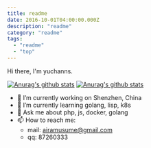 ```yaml
---
title: readme
date: 2016-10-01T04:00:00.000Z
description: "readme"
category: "readme"
tags:
  - "readme"
  - "top"
---
```

Hi there, I'm yuchanns.

[![Anurag's github stats](https://github-readme-stats.vercel.app/api/top-langs/?username=yuchanns&show_icons=true&layout=compact)](https://github.com/yuchanns/github-readme-stats)
[![Anurag's github stats](https://github-readme-stats.vercel.app/api?username=yuchanns&show_icons=true&layout=compact)](https://github.com/yuchanns/github-readme-stats)
- 🔭 I’m currently working on Shenzhen, China
- 🌱 I’m currently learning golang, lisp, k8s
- 💬 Ask me about php, js, docker, golang
- 📫 How to reach me: 
   - mail: [airamusume@gmail.com](mailto:airamusume@gmail.com)
   - qq: 87260333